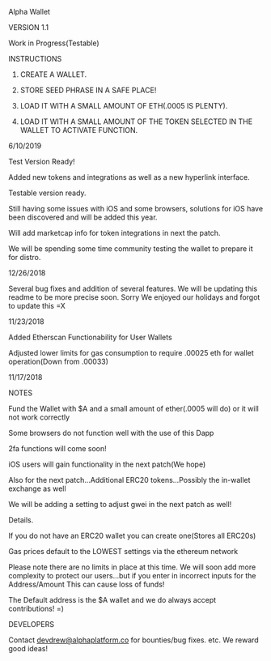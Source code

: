 Alpha Wallet

VERSION 1.1

Work in Progress(Testable)


INSTRUCTIONS


1. CREATE A WALLET.

2. STORE SEED PHRASE IN A SAFE PLACE!

3. LOAD IT WITH A SMALL AMOUNT OF ETH(.0005 IS PLENTY).

4. LOAD IT WITH A SMALL AMOUNT OF THE TOKEN SELECTED IN THE WALLET TO ACTIVATE FUNCTION.


6/10/2019

Test Version Ready!

Added new tokens and integrations as well as a new hyperlink interface. 

Testable version ready. 

Still having some issues with iOS and some browsers, solutions for iOS have been discovered and will be added this year.

Will add marketcap info for token integrations in next the patch.

We will be spending some time community testing the wallet to prepare it for distro.


12/26/2018

Several bug fixes and addition of several features. We will be updating this readme to be more precise soon. Sorry We enjoyed our holidays and forgot to update this =X

11/23/2018 

Added Etherscan Functionability for User Wallets

Adjusted lower limits for gas consumption to require .00025 eth for wallet operation(Down from .00033)



11/17/2018

NOTES

Fund the Wallet with $A and a small amount of ether(.0005 will do) or it will not work correctly

Some browsers do not function well with the use of this Dapp

2fa functions will come soon!

iOS users will gain functionality in the next patch(We hope)

Also for the next patch...Additional ERC20 tokens...Possibly the in-wallet exchange as well

We will be adding a setting to adjust gwei in the next patch as well!

Details.

If you do not have an ERC20 wallet you can create one(Stores all ERC20s)

Gas prices default to the LOWEST settings via the ethereum network


Please note there are no limits in place at this time. We will soon add more complexity to protect our users...but if you enter in incorrect inputs for the Address/Amount This can cause loss of funds!

The Default address is the $A wallet and we do always accept contributions! =)


DEVELOPERS

Contact devdrew@alphaplatform.co for bounties/bug fixes. etc. We reward good ideas!







